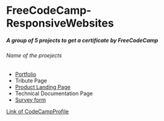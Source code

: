 # FreeCodeCamp-ResponsiveWebsites

<h5>A group of 5 projects to get a certificate by FreeCodeCamp</h5>

<h6>Name of the proejects</h6>
<ul>
  <li><a href="#">Portfolio</a></li>
  <li>Tribute Page</li>
  <li><a href="https://slow-mo-danceacademy.netlify.app/" target=_blank">Product Landing Page</a></li>
  <li>Technical Documentation Page</li>
  <li><a href="https://survery-formm.netlify.app/" target=_blank>Survey form</a></li>
</ul>

<a  align="center" href="https://www.freecodecamp.org/KumarAbhay98" target="_blank">Link of CodeCampProfile </a>
